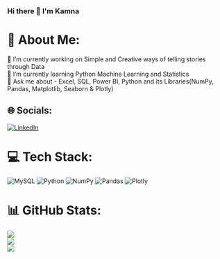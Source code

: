 ### Hi there 👋 I'm Kamna

# 💫 About Me:
🔭 I’m currently working on Simple and Creative ways of telling stories through Data<br>🌱 I’m currently learning Python Machine Learning and Statistics<br>💬 Ask me about - Excel, SQL, Power BI, Python and its Libraries(NumPy, Pandas, Matplotlib, Seaborn & Plotly)  


## 🌐 Socials:
[![LinkedIn](https://img.shields.io/badge/LinkedIn-%230077B5.svg?logo=linkedin&logoColor=white)](https://linkedin.com/in/linkedin.com/in/kamna-kumar-71a717211) 

# 💻 Tech Stack:
![MySQL](https://img.shields.io/badge/mysql-%2300f.svg?style=for-the-badge&logo=mysql&logoColor=white) ![Python](https://img.shields.io/badge/python-3670A0?style=for-the-badge&logo=python&logoColor=ffdd54) ![NumPy](https://img.shields.io/badge/numpy-%23013243.svg?style=for-the-badge&logo=numpy&logoColor=white) ![Pandas](https://img.shields.io/badge/pandas-%23150458.svg?style=for-the-badge&logo=pandas&logoColor=white) ![Plotly](https://img.shields.io/badge/Plotly-%233F4F75.svg?style=for-the-badge&logo=plotly&logoColor=white)
# 📊 GitHub Stats:
![](https://github-readme-stats.vercel.app/api?username=KAMNA11&theme=default&hide_border=false&include_all_commits=false&count_private=false)<br/>
![](https://github-readme-streak-stats.herokuapp.com/?user=KAMNA11&theme=default&hide_border=false)<br/>
![](https://github-readme-stats.vercel.app/api/top-langs/?username=KAMNA11&theme=default&hide_border=false&include_all_commits=false&count_private=false&layout=compact)

<!-- Proudly created with GPRM ( https://gprm.itsvg.in ) -->




